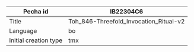 |Pecha id | IB22304C6
| --- | --- 
|Title | Toh_846-Threefold_Invocation_Ritual-v2 
|Language | bo
|Initial creation type | tmx
